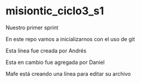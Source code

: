 # misiontic_ciclo3_s1
Nuestro primer sprint


En este repo vamos a inicializarnos con el uso de git

Esta línea fue creada por Andrés

Esta en cambio fue agregada por Daniel 

Mafe está creando una línea para editar su archivo
